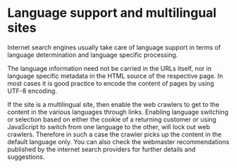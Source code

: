 # Language support and multilingual sites

Internet search engines usually take care of language support in terms of language determination and language specific processing.

The language information need not be carried in the URLs itself, nor in language specific metadata in the HTML source of the respective page. In most cases it is good practice to encode the content of pages by using UTF-8 encoding.

If the site is a multilingual site, then enable the web crawlers to get to the content in the various languages through links. Enabling language switching or selection based on either the cookie of a returning customer or using JavaScript to switch from one language to the other, will lock out web crawlers. Therefore in such a case the crawler picks up the content in the default language only. You can also check the webmaster recommendations published by the internet search providers for further details and suggestions.


